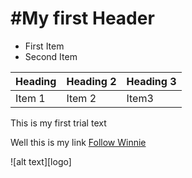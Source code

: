 #My first Header
================

* First Item
* Second Item

Heading | Heading 2| Heading 3
--------| ---------| ---------
Item 1  | Item 2   | Item3

This is my first trial text

Well this is my link [Follow Winnie](www.winnie.com)

![alt text][logo]
